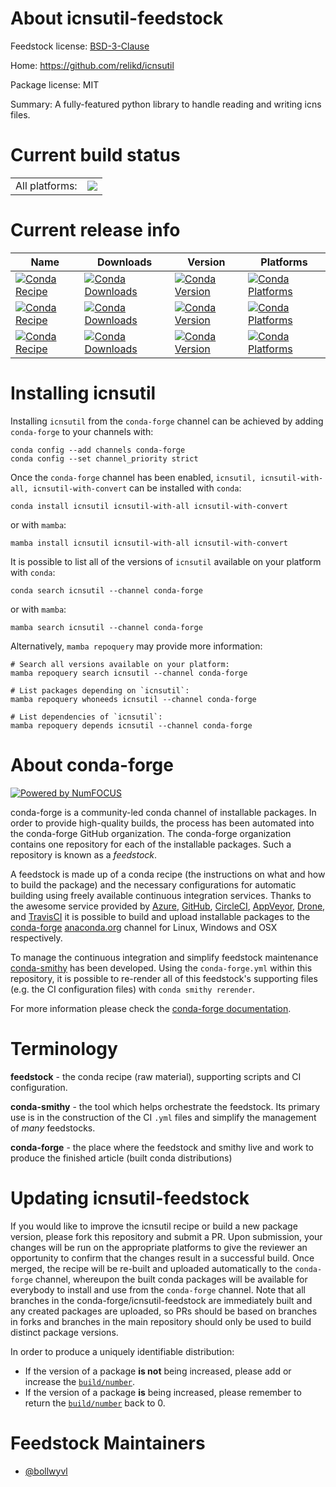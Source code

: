 About icnsutil-feedstock
========================

Feedstock license: [BSD-3-Clause](https://github.com/conda-forge/icnsutil-feedstock/blob/main/LICENSE.txt)

Home: https://github.com/relikd/icnsutil

Package license: MIT

Summary: A fully-featured python library to handle reading and writing icns files.

Current build status
====================


<table><tr><td>All platforms:</td>
    <td>
      <a href="https://dev.azure.com/conda-forge/feedstock-builds/_build/latest?definitionId=23483&branchName=main">
        <img src="https://dev.azure.com/conda-forge/feedstock-builds/_apis/build/status/icnsutil-feedstock?branchName=main">
      </a>
    </td>
  </tr>
</table>

Current release info
====================

| Name | Downloads | Version | Platforms |
| --- | --- | --- | --- |
| [![Conda Recipe](https://img.shields.io/badge/recipe-icnsutil-green.svg)](https://anaconda.org/conda-forge/icnsutil) | [![Conda Downloads](https://img.shields.io/conda/dn/conda-forge/icnsutil.svg)](https://anaconda.org/conda-forge/icnsutil) | [![Conda Version](https://img.shields.io/conda/vn/conda-forge/icnsutil.svg)](https://anaconda.org/conda-forge/icnsutil) | [![Conda Platforms](https://img.shields.io/conda/pn/conda-forge/icnsutil.svg)](https://anaconda.org/conda-forge/icnsutil) |
| [![Conda Recipe](https://img.shields.io/badge/recipe-icnsutil--with--all-green.svg)](https://anaconda.org/conda-forge/icnsutil-with-all) | [![Conda Downloads](https://img.shields.io/conda/dn/conda-forge/icnsutil-with-all.svg)](https://anaconda.org/conda-forge/icnsutil-with-all) | [![Conda Version](https://img.shields.io/conda/vn/conda-forge/icnsutil-with-all.svg)](https://anaconda.org/conda-forge/icnsutil-with-all) | [![Conda Platforms](https://img.shields.io/conda/pn/conda-forge/icnsutil-with-all.svg)](https://anaconda.org/conda-forge/icnsutil-with-all) |
| [![Conda Recipe](https://img.shields.io/badge/recipe-icnsutil--with--convert-green.svg)](https://anaconda.org/conda-forge/icnsutil-with-convert) | [![Conda Downloads](https://img.shields.io/conda/dn/conda-forge/icnsutil-with-convert.svg)](https://anaconda.org/conda-forge/icnsutil-with-convert) | [![Conda Version](https://img.shields.io/conda/vn/conda-forge/icnsutil-with-convert.svg)](https://anaconda.org/conda-forge/icnsutil-with-convert) | [![Conda Platforms](https://img.shields.io/conda/pn/conda-forge/icnsutil-with-convert.svg)](https://anaconda.org/conda-forge/icnsutil-with-convert) |

Installing icnsutil
===================

Installing `icnsutil` from the `conda-forge` channel can be achieved by adding `conda-forge` to your channels with:

```
conda config --add channels conda-forge
conda config --set channel_priority strict
```

Once the `conda-forge` channel has been enabled, `icnsutil, icnsutil-with-all, icnsutil-with-convert` can be installed with `conda`:

```
conda install icnsutil icnsutil-with-all icnsutil-with-convert
```

or with `mamba`:

```
mamba install icnsutil icnsutil-with-all icnsutil-with-convert
```

It is possible to list all of the versions of `icnsutil` available on your platform with `conda`:

```
conda search icnsutil --channel conda-forge
```

or with `mamba`:

```
mamba search icnsutil --channel conda-forge
```

Alternatively, `mamba repoquery` may provide more information:

```
# Search all versions available on your platform:
mamba repoquery search icnsutil --channel conda-forge

# List packages depending on `icnsutil`:
mamba repoquery whoneeds icnsutil --channel conda-forge

# List dependencies of `icnsutil`:
mamba repoquery depends icnsutil --channel conda-forge
```


About conda-forge
=================

[![Powered by
NumFOCUS](https://img.shields.io/badge/powered%20by-NumFOCUS-orange.svg?style=flat&colorA=E1523D&colorB=007D8A)](https://numfocus.org)

conda-forge is a community-led conda channel of installable packages.
In order to provide high-quality builds, the process has been automated into the
conda-forge GitHub organization. The conda-forge organization contains one repository
for each of the installable packages. Such a repository is known as a *feedstock*.

A feedstock is made up of a conda recipe (the instructions on what and how to build
the package) and the necessary configurations for automatic building using freely
available continuous integration services. Thanks to the awesome service provided by
[Azure](https://azure.microsoft.com/en-us/services/devops/), [GitHub](https://github.com/),
[CircleCI](https://circleci.com/), [AppVeyor](https://www.appveyor.com/),
[Drone](https://cloud.drone.io/welcome), and [TravisCI](https://travis-ci.com/)
it is possible to build and upload installable packages to the
[conda-forge](https://anaconda.org/conda-forge) [anaconda.org](https://anaconda.org/)
channel for Linux, Windows and OSX respectively.

To manage the continuous integration and simplify feedstock maintenance
[conda-smithy](https://github.com/conda-forge/conda-smithy) has been developed.
Using the ``conda-forge.yml`` within this repository, it is possible to re-render all of
this feedstock's supporting files (e.g. the CI configuration files) with ``conda smithy rerender``.

For more information please check the [conda-forge documentation](https://conda-forge.org/docs/).

Terminology
===========

**feedstock** - the conda recipe (raw material), supporting scripts and CI configuration.

**conda-smithy** - the tool which helps orchestrate the feedstock.
                   Its primary use is in the construction of the CI ``.yml`` files
                   and simplify the management of *many* feedstocks.

**conda-forge** - the place where the feedstock and smithy live and work to
                  produce the finished article (built conda distributions)


Updating icnsutil-feedstock
===========================

If you would like to improve the icnsutil recipe or build a new
package version, please fork this repository and submit a PR. Upon submission,
your changes will be run on the appropriate platforms to give the reviewer an
opportunity to confirm that the changes result in a successful build. Once
merged, the recipe will be re-built and uploaded automatically to the
`conda-forge` channel, whereupon the built conda packages will be available for
everybody to install and use from the `conda-forge` channel.
Note that all branches in the conda-forge/icnsutil-feedstock are
immediately built and any created packages are uploaded, so PRs should be based
on branches in forks and branches in the main repository should only be used to
build distinct package versions.

In order to produce a uniquely identifiable distribution:
 * If the version of a package **is not** being increased, please add or increase
   the [``build/number``](https://docs.conda.io/projects/conda-build/en/latest/resources/define-metadata.html#build-number-and-string).
 * If the version of a package **is** being increased, please remember to return
   the [``build/number``](https://docs.conda.io/projects/conda-build/en/latest/resources/define-metadata.html#build-number-and-string)
   back to 0.

Feedstock Maintainers
=====================

* [@bollwyvl](https://github.com/bollwyvl/)

